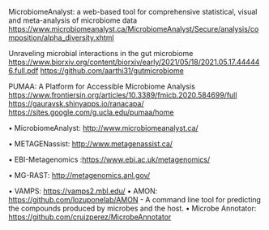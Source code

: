 MicrobiomeAnalyst: a web-based tool for comprehensive statistical, visual and meta-analysis of microbiome data 
https://www.microbiomeanalyst.ca/MicrobiomeAnalyst/Secure/analysis/composition/alpha_diversity.xhtml


Unraveling microbial interactions in the gut microbiome
https://www.biorxiv.org/content/biorxiv/early/2021/05/18/2021.05.17.444446.full.pdf
https://github.com/aarthi31/gutmicrobiome

PUMAA: A Platform for Accessible Microbiome Analysis
https://www.frontiersin.org/articles/10.3389/fmicb.2020.584699/full
https://gauravsk.shinyapps.io/ranacapa/
https://sites.google.com/g.ucla.edu/pumaa/home



• MicrobiomeAnalyst: http://www.microbiomeanalyst.ca/

• METAGENassist: http://www.metagenassist.ca/

• EBI-Metagenomics :https://www.ebi.ac.uk/metagenomics/

• MG-RAST: http://metagenomics.anl.gov/

• VAMPS: https://vamps2.mbl.edu/
• AMON: https://github.com/lozuponelab/AMON - A command line tool for predicting the compounds produced by microbes and the host.
• Microbe Annotator: https://github.com/cruizperez/MicrobeAnnotator
